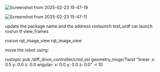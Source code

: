
![Screenshot from 2025-02-23 15-47-19](https://github.com/user-attachments/assets/feaf1294-1754-46cf-bc66-3fcbafde0d87)

![Screenshot from 2025-02-23 15-47-11](https://github.com/user-attachments/assets/2a341810-1ac4-4f23-bae7-52cd0b61c755)


update the package name and the address
roslaunch test_urdf car.launch
rosrun tf view_frames 

rosrun rqt_image_view rqt_image_view

move the robot using: 

rostopic pub /diff_drive_controller/cmd_vel geometry_msgs/Twist "linear: x: 0.5 y: 0.0 z: 0.0 angular: x: 0.0 y: 0.0 z: 0.0" -r 10
